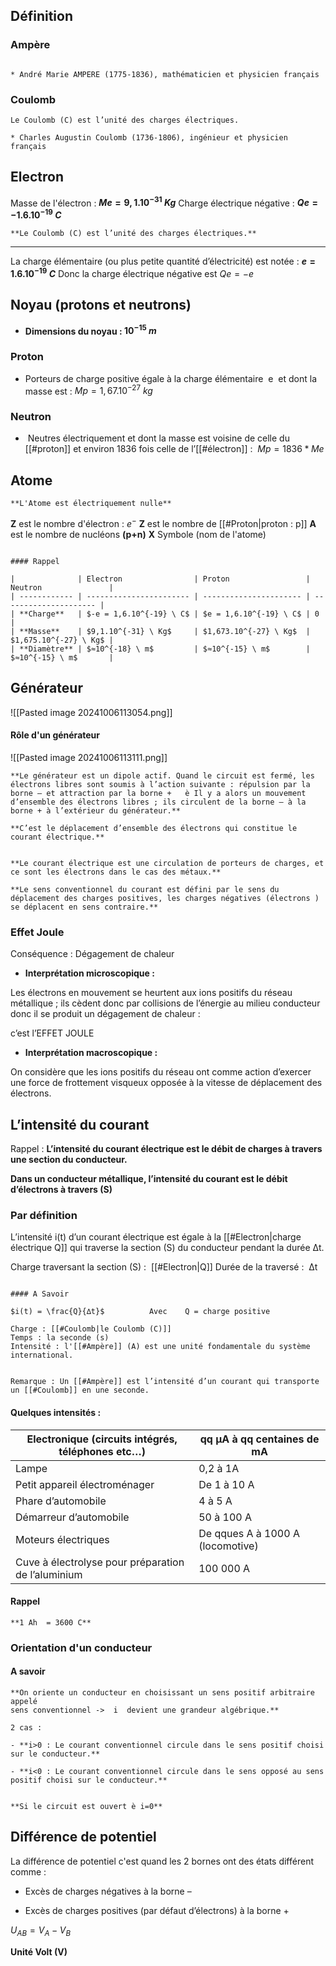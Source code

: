 ## Définition

### Ampère

```ad-info

* André Marie AMPERE (1775-1836), mathématicien et physicien français
```
### Coulomb

```ad-info
Le Coulomb (C) est l’unité des charges électriques.

* Charles Augustin Coulomb (1736-1806), ingénieur et physicien français
```


## Electron

Masse de l'électron : **$Me = 9,1.10^{-31} \ Kg$**
Charge électrique négative : **$Qe = -1.6.10^{-19} \ C$**

```ad-info
**Le Coulomb (C) est l’unité des charges électriques.**
```

----

La charge élémentaire (ou plus petite quantité d’électricité) est notée : **$e = 1.6.10^{-19} \ C$**
Donc la charge électrique négative est $Qe = -e$

## Noyau (protons et neutrons)
- **Dimensions du noyau : $10^{-15} \ m$**
### Proton
- Porteurs de charge positive égale à la charge élémentaire  e  et dont la masse est : $Mp = 1,67.10^{-27} \ kg$

### Neutron
-  Neutres électriquement et dont la masse est voisine de celle du [[#proton]] et environ 1836 fois celle de l’[[#électron]] :  $Mp = 1836 * Me$

## Atome

```ad-attention
**L'Atome est électriquement nulle**
```

**Z** est le nombre d'électron : $e^-$
**Z** est le nombre de [[#Proton|proton : p]] 
**A** est le nombre de nucléons **(p+n)**
**X** Symbole (nom de l'atome)

```ad-tip

#### Rappel

|              | Electron                | Proton                 | Neutron               |
| ------------ | ----------------------- | ---------------------- | --------------------- |
| **Charge**   | $-e = 1,6.10^{-19} \ C$ | $e = 1,6.10^{-19} \ C$ | 0                     |
| **Masse**    | $9,1.10^{-31} \ Kg$     | $1,673.10^{-27} \ Kg$  | $1,675.10^{-27} \ Kg$ |
| **Diamètre** | $≈10^{-18} \ m$         | $≈10^{-15} \ m$        | $≈10^{-15} \ m$       |

```

## Générateur

![[Pasted image 20241006113054.png]]
#### Rôle d'un générateur


![[Pasted image 20241006113111.png]]

```ad-important
**Le générateur est un dipole actif. Quand le circuit est fermé, les électrons libres sont soumis à l’action suivante : répulsion par la borne – et attraction par la borne +   è Il y a alors un mouvement d’ensemble des électrons libres ; ils circulent de la borne – à la borne + à l’extérieur du générateur.**

**C’est le déplacement d’ensemble des électrons qui constitue le courant électrique.**


**Le courant électrique est une circulation de porteurs de charges, et ce sont les électrons dans le cas des métaux.**
```

```ad-important
**Le sens conventionnel du courant est défini par le sens du déplacement des charges positives, les charges négatives (électrons ) se déplacent en sens contraire.**
```

### Effet Joule

Conséquence : Dégagement de chaleur

- **Interprétation microscopique :**

Les électrons en mouvement se heurtent aux ions positifs du réseau métallique ; ils cèdent donc par collisions de l’énergie au milieu conducteur donc il se produit un dégagement de chaleur :

c’est l’EFFET JOULE

- **Interprétation macroscopique :**

On considère que les ions positifs du réseau ont comme action d’exercer une force de frottement visqueux opposée à la vitesse de déplacement des électrons.

## L’intensité du courant

Rappel : **L’intensité du courant électrique est le débit de charges à travers une section du conducteur.**

**Dans un conducteur métallique, l’intensité du courant est le débit d’électrons à travers (S)**

### Par définition

L’intensité i(t) d’un courant électrique est égale à la [[#Electron|charge électrique Q]] qui traverse la section (S) du conducteur pendant la durée Δt.

Charge traversant la section (S) :  [[#Electron|Q]]
Durée de la traversé :  Δt

```ad-important

#### A Savoir 

$i(t) = \frac{Q}{∆t}$          Avec    Q = charge positive
```


```ad-important
Charge : [[#Coulomb|le Coulomb (C)]]
Temps : la seconde (s)
Intensité : l'[[#Ampère]] (A) est une unité fondamentale du système international.


Remarque : Un [[#Ampère]] est l’intensité d’un courant qui transporte un [[#Coulomb]] en une seconde.
```

#### Quelques intensités :

| Electronique (circuits intégrés, téléphones etc…)  | qq µA à qq centaines de mA       |
| -------------------------------------------------- | -------------------------------- |
| Lampe                                              | 0,2 à 1A                         |
| Petit appareil électroménager                      | De 1 à 10 A                      |
| Phare d’automobile                                 | 4 à 5 A                          |
| Démarreur d’automobile                             | 50 à 100 A                       |
| Moteurs électriques                                | De qques A à 1000 A (locomotive) |
| Cuve à électrolyse pour préparation de l’aluminium | 100 000 A                        |
#### Rappel

```ad-important
**1 Ah  = 3600 C**
```


### Orientation d'un conducteur

#### A savoir 

```ad-important
**On oriente un conducteur en choisissant un sens positif arbitraire appelé
sens conventionnel ->  i  devient une grandeur algébrique.**

2 cas :

- **i>0 : Le courant conventionnel circule dans le sens positif choisi sur le conducteur.**

- **i<0 : Le courant conventionnel circule dans le sens opposé au sens positif choisi sur le conducteur.**


**Si le circuit est ouvert è i=0**
```


## Différence de potentiel 

La différence de potentiel c'est quand les 2 bornes ont des états différent comme :

- Excès de charges négatives à la borne $–$

- Excès de charges positives (par défaut d’électrons) à la borne $+$

$U_{AB} = V_A - V_B$

**Unité Volt (V)**

